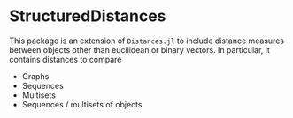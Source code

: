 # StructuredDistances

This package is an extension of `Distances.jl` to include distance measures between objects other than eucilidean or binary vectors. In particular, it contains distances to compare
* Graphs 
* Sequences
* Multisets
* Sequences / multisets of objects